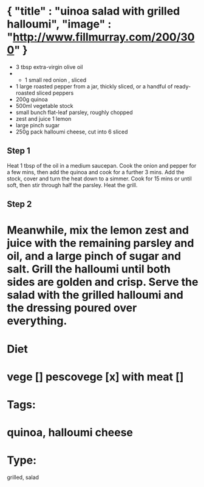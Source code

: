 {
    "title" : "uinoa salad with grilled halloumi",
    "image" : "http://www.fillmurray.com/200/300"
}
===

- 3 tbsp extra-virgin olive oil
- - 1 small red onion , sliced
- 1 large roasted pepper from a jar, thickly sliced, or a handful of ready-roasted sliced peppers
- 200g quinoa
- 500ml vegetable stock
- small bunch flat-leaf parsley, roughly chopped
- zest and juice 1 lemon
- large pinch sugar
- 250g pack halloumi cheese, cut into 6 sliced

## Step 1
Heat 1 tbsp of the oil in a medium saucepan. Cook the onion and pepper for a few mins, then add the quinoa and cook for a further 3 mins. Add the stock, cover and turn the heat down to a simmer. Cook for 15 mins or until soft, then stir through half the parsley. Heat the grill.

## Step 2
Meanwhile, mix the lemon zest and juice with the remaining parsley and oil, and a large pinch of sugar and salt. Grill the halloumi until both sides are golden and crisp. Serve the salad with the grilled halloumi and the dressing poured over everything.
===
# Diet
vege        []
pescovege   [x]
with meat   []
===
# Tags: 
quinoa, halloumi cheese
===
# Type:
grilled, salad

